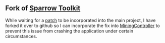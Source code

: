 Fork of [Sparrow Toolkit](https://sparrowtoolkit.codeplex.com)
-----

While waiting for a [patch](https://sparrowtoolkit.codeplex.com/workitem/1131) to be incorporated into the main project, I have forked it over to github so I can incorporate the fix into [MiningController](https://github.com/jcw-/MiningController) to prevent this issue from crashing the application under certain circumstances.